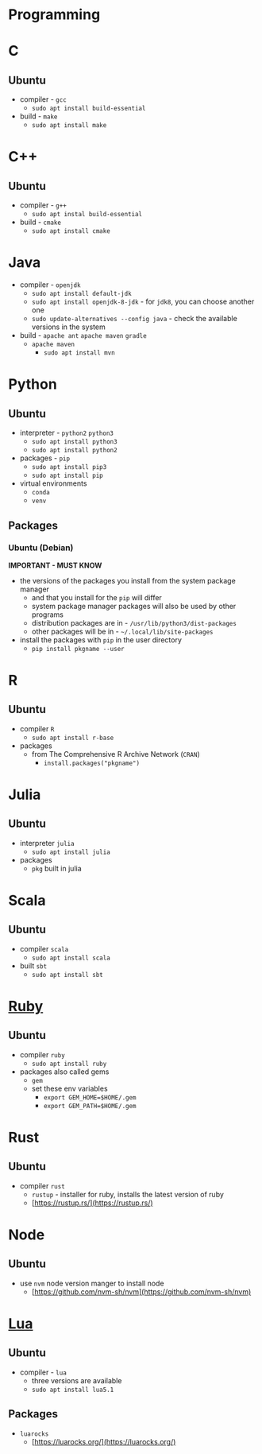 # Programming

# C

## Ubuntu

- compiler - `gcc`
  - `sudo apt install build-essential`
- build - `make`
  - `sudo apt install make`

# C++

## Ubuntu

- compiler - `g++`
  - `sudo apt instal build-essential`
- build - `cmake`
  - `sudo apt install cmake`

# Java

- compiler - `openjdk`
  - `sudo apt install default-jdk`
  - `sudo apt install openjdk-8-jdk` - for `jdk8`, you can choose another one
  - `sudo update-alternatives --config java` - check the available versions in the system
- build - `apache ant` `apache maven` `gradle`
  - `apache maven`
    - `sudo apt install mvn`

# Python

## Ubuntu

- interpreter - `python2` `python3`
  - `sudo apt install python3`
  - `sudo apt install python2`
- packages - `pip`
  - `sudo apt install pip3`
  - `sudo apt install pip`
- virtual environments
  - `conda`
  - `venv`

## Packages

### Ubuntu (Debian)

**IMPORTANT - MUST KNOW**

- the versions of the packages you install from the system package manager
  - and that you install for the `pip` will differ
  - system package manager packages will also be used by other programs
  - distribution packages are in - `/usr/lib/python3/dist-packages`
  - other packages will be in - `~/.local/lib/site-packages`
- install the packages with `pip` in the user directory 
  - `pip install pkgname --user`


# R

## Ubuntu

- compiler `R`
  - `sudo apt install r-base`
- packages
  - from The Comprehensive R Archive Network (`CRAN`)
    - `install.packages("pkgname")`

# Julia

## Ubuntu

- interpreter `julia`
  - `sudo apt install julia`
- packages
  - `pkg` built in julia

# Scala

## Ubuntu

- compiler `scala`
  - `sudo apt install scala`
- built `sbt`
  - `sudo apt install sbt`

# [Ruby](./src/ruby.md)

## Ubuntu

- compiler `ruby`
  - `sudo apt install ruby`
- packages also called gems
  - `gem`
  - set these env variables
    - `export GEM_HOME=$HOME/.gem`
    - `export GEM_PATH=$HOME/.gem`

# Rust

## Ubuntu

- compiler `rust`
  - `rustup` - installer for ruby, installs the latest version of ruby
  - [https://rustup.rs/](https://rustup.rs/)

# Node

## Ubuntu

- use `nvm` node version manger to install node
  - [https://github.com/nvm-sh/nvm](https://github.com/nvm-sh/nvm)


# [Lua](./src/lua.md)

## Ubuntu

- compiler - `lua`
  - three versions are available
  - `sudo apt install lua5.1`

## Packages

- `luarocks`
  - [https://luarocks.org/](https://luarocks.org/)